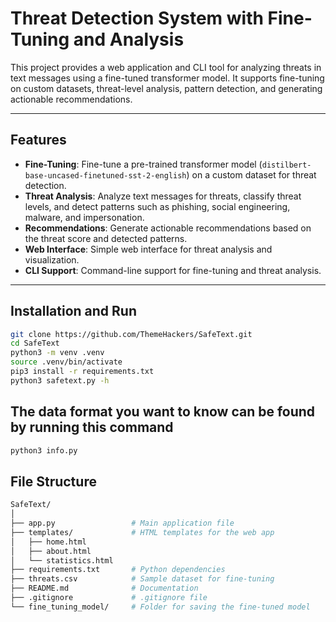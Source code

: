 # Threat Detection System with Fine-Tuning and Analysis

This project provides a web application and CLI tool for analyzing threats in text messages using a fine-tuned transformer model. It supports fine-tuning on custom datasets, threat-level analysis, pattern detection, and generating actionable recommendations.

---

## Features

- **Fine-Tuning**: Fine-tune a pre-trained transformer model (`distilbert-base-uncased-finetuned-sst-2-english`) on a custom dataset for threat detection.
- **Threat Analysis**: Analyze text messages for threats, classify threat levels, and detect patterns such as phishing, social engineering, malware, and impersonation.
- **Recommendations**: Generate actionable recommendations based on the threat score and detected patterns.
- **Web Interface**: Simple web interface for threat analysis and visualization.
- **CLI Support**: Command-line support for fine-tuning and threat analysis.

---

## Installation and Run

   ```bash
   git clone https://github.com/ThemeHackers/SafeText.git
   cd SafeText
   python3 -m venv .venv
   source .venv/bin/activate
   pip3 install -r requirements.txt
   python3 safetext.py -h
```
## The data format you want to know can be found by running this command
   ```bash
   python3 info.py
```
## File Structure
   ```bash
SafeText/
│
├── app.py                 # Main application file
├── templates/             # HTML templates for the web app
│   ├── home.html
│   ├── about.html
│   └── statistics.html
├── requirements.txt       # Python dependencies
├── threats.csv            # Sample dataset for fine-tuning
├── README.md              # Documentation
├── .gitignore             # .gitignore file
└── fine_tuning_model/     # Folder for saving the fine-tuned model

```
